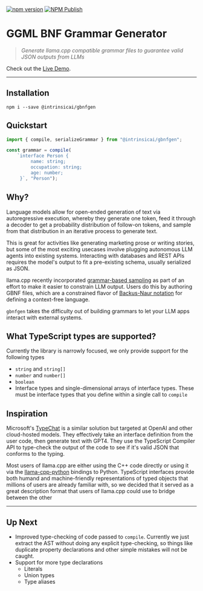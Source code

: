 [![npm version](https://badge.fury.io/js/@intrinsicai%2Fgbnfgen.svg)](https://badge.fury.io/js/@intrinsicai%2Fgbnfgen)
[![NPM Publish](https://github.com/IntrinsicLabsAI/gbnfgen/actions/workflows/npm.yml/badge.svg)](https://github.com/IntrinsicLabsAI/gbnfgen/actions/workflows/npm.yml)


# GGML BNF Grammar Generator

> _Generate llama.cpp compatible grammar files to guarantee valid JSON outputs from LLMs_

Check out the [Live Demo](https://grammar.intrinsiclabs.ai/).


-----

## Installation

```
npm i --save @intrinsicai/gbnfgen
```

## Quickstart


```typescript
import { compile, serializeGrammar } from "@intrinsicai/gbnfgen";

const grammar = compile(
    `interface Person {
         name: string;
         occupation: string;
         age: number;
     }`, "Person");
```


## Why?

Language models allow for open-ended generation of text via autoregressive execution, whereby they generate one token, feed it through a decoder
to get a probability distribution of follow-on tokens, and sample from that distribution in an iterative process to generate text.

This is great for activities like generating marketing prose or writing stories, but some of the most exciting usecases involve plugging autonomous
LLM agents into existing systems. Interacting with databases and REST APIs requires the model's output to fit a pre-existing schema, usually
serialized as JSON.

llama.cpp recently incorporated [grammar-based sampling](https://github.com/ggerganov/llama.cpp/pull/1773) as part of an effort to make it easier
to constrain LLM output. Users do this by authoring GBNF files, which are a constrained flavor of
[Backus-Naur notation](https://en.wikipedia.org/wiki/Backus%E2%80%93Naur_form) for defining a context-free language.

`gbnfgen` takes the difficulty out of building grammars to let your LLM apps interact with external systems.


## What TypeScript types are supported?

Currently the library is narrowly focused, we only provide support for the following types

* `string` and `string[]`
* `number` and `number[]`
* `boolean`
* Interface types and single-dimensional arrays of interface types. These must be interface types that you define within a single call to `compile`


## Inspiration

Microsoft's [TypeChat](https://github.com/microsoft/typechat) is a similar solution but targeted at OpenAI and other cloud-hosted models. They effectively
take an interface definition from the user code, then generate text with GPT4. They use the TypeScript Compiler API to type-check the output of the code
to see if it's valid JSON that conforms to the typing.

Most users of llama.cpp are either using the C++ code directly or using it via the [llama-cpp-python](https://github.com/abetlen/llama-cpp-python) 
bindings to Python. TypeScript interfaces provide both humand and machine-friendly representations of typed objects that millions of users are
already familiar with, so we decided that it served as a great description format that users of llama.cpp could use to bridge between the other 

----

## Up Next

* Improved type-checking of code passed to `compile`. Currently we just extract the AST without doing any explicit type-checking, so things like duplicate
  property declarations and other simple mistakes will not be caught.
* Support for more type declarations
  * Literals
  * Union types
  * Type aliases
